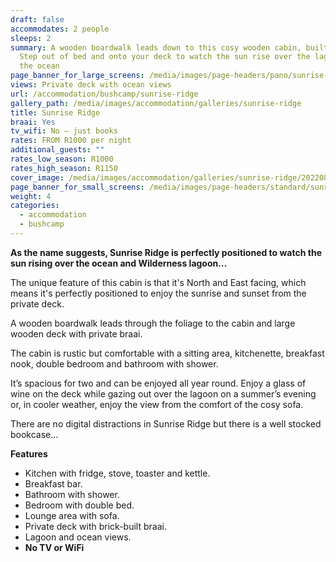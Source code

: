 ```yaml
---
draft: false
accommodates: 2 people
sleeps: 2
summary: A wooden boardwalk leads down to this cosy wooden cabin, built for two.
  Step out of bed and onto your deck to watch the sun rise over the lagoon and
  the ocean
page_banner_for_large_screens: /media/images/page-headers/pano/sunrise-ridge.jpg
views: Private deck with ocean views
url: /accommodation/bushcamp/sunrise-ridge
gallery_path: /media/images/accommodation/galleries/sunrise-ridge
title: Sunrise Ridge
braai: Yes
tv_wifi: No – just books
rates: FROM R1000 per night
additional_guests: ""
rates_low_season: R1000
rates_high_season: R1150
cover_image: /media/images/accommodation/galleries/sunrise-ridge/20220816_153145.jpg
page_banner_for_small_screens: /media/images/page-headers/standard/sunrise-ridge.jpg
weight: 4
categories:
  - accommodation
  - bushcamp
---
```

**As the name suggests, Sunrise Ridge is perfectly positioned to watch the sun rising over the ocean and Wilderness lagoon…**

The unique feature of this cabin is that it's North and East facing, which means it's perfectly positioned to enjoy the sunrise and sunset from the private deck.

A wooden boardwalk leads through the foliage to the cabin and large wooden deck with private braai. 

The cabin is rustic but comfortable with a sitting area, kitchenette, breakfast nook, double bedroom and bathroom with shower.  

It’s spacious for two and can be enjoyed all year round. Enjoy a glass of wine on the deck while gazing out over the lagoon on a summer’s evening or, in cooler weather, enjoy the view from the comfort of the cosy sofa.

There are no digital distractions in Sunrise Ridge but there is a well stocked bookcase…

**Features**

* Kitchen with fridge, stove, toaster and kettle.
* Breakfast bar.
* Bathroom with shower.
* Bedroom with double bed.
* Lounge area with sofa.
* Private deck with brick-built braai.
* Lagoon and ocean views.
* **No TV or WiFi**